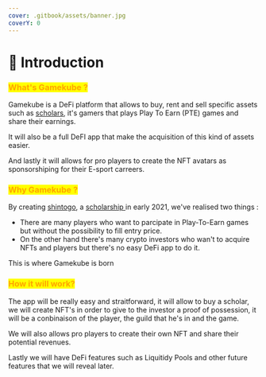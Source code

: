 ```yaml
---
cover: .gitbook/assets/banner.jpg
coverY: 0
---
```


# 🚀 Introduction

### <mark style="color:orange;">What's Gamekube ?</mark>

Gamekube is a DeFi platform that allows to buy, rent and sell specific assets such as [scholars](fundamentals/games-gamers-guilds.md#scholar), it's gamers that plays Play To Earn (PTE) games and share their earnings.

It will also be a full DeFI app that make the acquisition of this kind of assets easier.

And lastly it will allows for pro players to create the NFT avatars as sponsorshiping for their E-sport carreers.

### <mark style="color:orange;">Why Gamekube ?</mark>

By creating [shintogo](https://www.shintogo.com), a [scholarship ](fundamentals/games-gamers-guilds.md#guild)in early 2021, we've realised two things :&#x20;

* There are many players who want to parcipate in Play-To-Earn games but without the possibility to fill entry price.
* On the other hand there's many crypto investors who wan't to acquire NFTs and players but there's no easy DeFi app to do it.

This is where Gamekube is born

### <mark style="color:orange;">How it will work?</mark>

The app will be really easy and straitforward, it will allow to buy a scholar, we will create NFT's in order to give to the investor a proof of possession, it will be a conbinaison of the player, the guild that he's in and the game.

We will also allows pro players to create their own NFT and share their potential revenues.

Lastly we will have DeFi features such as Liquitidy Pools and other future features that we will reveal later.
